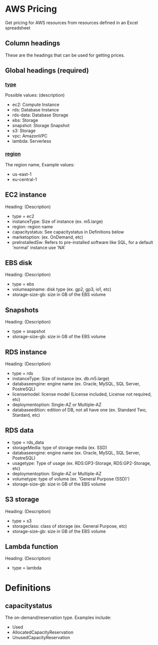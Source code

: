 # AWS Pricing
Get pricing for AWS resources from resources defined in an Excel spreadsheet

## Column headings
These are the headings that can be used for getting prices.

## Global headings (required)
### <ins>type</ins>
Possible values: (description)
  * ec2: Compute Instance
  * rds: Database Instance
  * rds-data: Database Storage
  * ebs: Storage
  * snapshot: Storage Snapshot
  * s3: Storage
  * vpc: AmazonVPC
  * lambda: Serverless

### <ins>region</ins>
The region name, Example values:
* us-east-1
* eu-central-1

## EC2 instance
Heading: (Description)
* type = ec2
* instanceType: Size of instance (ex. m5.large)
* region: region name
* capacitystatus: See capacitystatus in Definitions below
* marketoption: (ex. OnDemand, etc)
* preInstalledSw: Refers to pre-installed software like SQL, for a default 'normal' instance use 'NA'

## EBS disk
Heading: (Description)
* type = ebs
* volumeapiname: disk type (ex. gp2, gp3, io1, etc)
* storage-size-gb: size in GB of the EBS volume

## Snapshots
Heading: (Description)
* type = snapshot
* storage-size-gb: size in GB of the EBS volume

## RDS instance
Heading: (Description)
* type = rds
* instanceType: Size of instance (ex. db.m5.large)
* databaseengine: engine name (ex. Oracle, MySQL, SQL Server, PostreSQL)
* licensemodel: license model (License included, License not required, etc)
* deploymentoption: Single-AZ or Multiple-AZ
* databaseedition: edition of DB, not all have one (ex. Standard Two, Stardard, etc)

## RDS data
* type = rds_data
* storageMedia: type of storage media (ex. SSD)
* databaseengine: engine name (ex. Oracle, MySQL, SQL Server, PostreSQL)
* usagetype: Type of usage (ex. RDS:GP3-Storage, RDS:GP2-Storage, etc)
* deploymentoption: Single-AZ or Multiple-AZ
* volumetype: type of volume (ex. 'General Purpose (SSD)')
* storage-size-gb: size in GB of the EBS volume

## S3 storage
Heading: (Description)
* type = s3
* storageclass: class of storage (ex. General Purpose, etc)
* storage-size-gb: size in GB of the EBS volume

## Lambda function
Heading: (Description)
* type = lambda


# Definitions
## capacitystatus
The on-demand/reservation type. Examples include:
* Used
* AllocatedCapacityReservation
* UnusedCapacityReservation